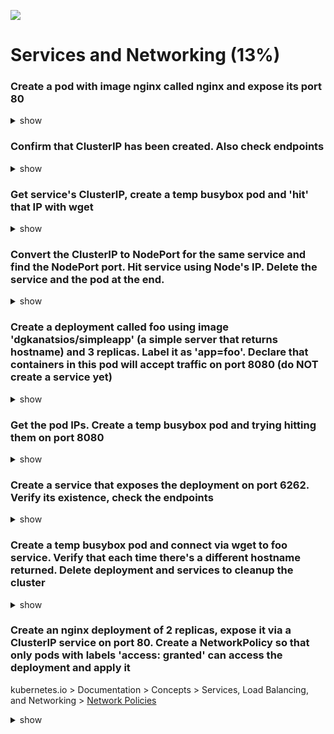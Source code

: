 ![](https://gaforgithub.azurewebsites.net/api?repo=CKAD-exercises/services&empty)
# Services and Networking (13%)

### Create a pod with image nginx called nginx and expose its port 80

<details><summary>show</summary>
<p>

```bash
kubectl run nginx --image=nginx --restart=Never --port=80 --expose
# observe that a pod as well as a service are created
```

</p>
</details>


### Confirm that ClusterIP has been created. Also check endpoints

<details><summary>show</summary>
<p>

```bash
kubectl get svc nginx # services
kubectl get ep # endpoints
```

</p>
</details>

### Get service's ClusterIP, create a temp busybox pod and 'hit' that IP with wget

<details><summary>show</summary>
<p>

```bash
kubectl get svc nginx # get the IP (something like 10.108.93.130)
kubectl run busybox --rm --image=busybox -it --restart=Never -- sh
wget -O- IP:80
exit
```

</p>
or
<p>

```bash
IP=$(kubectl get svc nginx --template={{.spec.clusterIP}}) # get the IP (something like 10.108.93.130)
kubectl run busybox --rm --image=busybox -it --restart=Never --env="IP=$IP" -- wget -O- $IP:80 --timeout 2
# Tip: --timeout is optional, but it helps to get answer more quickly when connection fails (in seconds vs minutes)
```

</p>
</details>

### Convert the ClusterIP to NodePort for the same service and find the NodePort port. Hit service using Node's IP. Delete the service and the pod at the end.

<details><summary>show</summary>
<p>

```bash
kubectl edit svc nginx
```

```yaml
apiVersion: v1
kind: Service
metadata:
  creationTimestamp: 2018-06-25T07:55:16Z
  name: nginx
  namespace: default
  resourceVersion: "93442"
  selfLink: /api/v1/namespaces/default/services/nginx
  uid: 191e3dac-784d-11e8-86b1-00155d9f663c
spec:
  clusterIP: 10.97.242.220
  ports:
  - port: 80
    protocol: TCP
    targetPort: 80
  selector:
    run: nginx
  sessionAffinity: None
  type: NodePort # change cluster IP to nodeport
status:
  loadBalancer: {}
```

```bash
kubectl get svc
```

```
# result:
NAME         TYPE        CLUSTER-IP       EXTERNAL-IP   PORT(S)        AGE
kubernetes   ClusterIP   10.96.0.1        <none>        443/TCP        1d
nginx        NodePort    10.107.253.138   <none>        80:31931/TCP   3m
```

```bash
wget -O- NODE_IP:31931 # if you're using Kubernetes with Docker for Windows/Mac, try 127.0.0.1
#if you're using minikube, try minikube ip, then get the node ip such as 192.168.99.117
```

```bash
kubectl delete svc nginx # Deletes the service
kubectl delete pod nginx # Deletes the pod
```
</p>
</details>

### Create a deployment called foo using image 'dgkanatsios/simpleapp' (a simple server that returns hostname) and 3 replicas. Label it as 'app=foo'. Declare that containers in this pod will accept traffic on port 8080 (do NOT create a service yet)

<details><summary>show</summary>
<p>

```bash
kubectl run foo --image=dgkanatsios/simpleapp --port=8080 --replicas=3 --labels=app=foo
```
</p>
</details>

### Get the pod IPs. Create a temp busybox pod and trying hitting them on port 8080

<details><summary>show</summary>
<p>


```bash
kubectl get pods -l app=foo -o wide # 'wide' will show pod IPs
kubectl run busybox --image=busybox --restart=Never -it --rm -- sh
wget -O- POD_IP:8080 # do not try with pod name, will not work
# try hitting all IPs to confirm that hostname is different
exit
```

</p>
</details>

### Create a service that exposes the deployment on port 6262. Verify its existence, check the endpoints

<details><summary>show</summary>
<p>


```bash
kubectl expose deploy foo --port=6262 --target-port=8080
kubectl get service foo # you will see ClusterIP as well as port 6262
kubectl get endpoints foo # you will see the IPs of the three replica nodes, listening on port 8080
```

</p>
</details>

### Create a temp busybox pod and connect via wget to foo service. Verify that each time there's a different hostname returned. Delete deployment and services to cleanup the cluster

<details><summary>show</summary>
<p>

```bash
kubectl get svc # get the foo service ClusterIP
kubectl run busybox --image=busybox -it --rm --restart=Never -- sh
wget -O- foo:6262 # DNS works! run it many times, you'll see different pods responding
wget -O- SERVICE_CLUSTER_IP:6262 # ClusterIP works as well
# you can also kubectl logs on deployment pods to see the container logs
kubectl delete svc foo
kubectl delete deploy foo
```

</p>
</details>

### Create an nginx deployment of 2 replicas, expose it via a ClusterIP service on port 80. Create a NetworkPolicy so that only pods with labels 'access: granted' can access the deployment and apply it

kubernetes.io > Documentation > Concepts > Services, Load Balancing, and Networking > [Network Policies](https://kubernetes.io/docs/concepts/services-networking/network-policies/)

<details><summary>show</summary>
<p>

```bash
kubectl create deployment nginx --image=nginx --replicas=2
kubectl expose deployment nginx --port=80

kubectl describe svc nginx # see the 'run=nginx' selector for the pods
# or
kubectl get svc nginx -o yaml

vi policy.yaml
```

```YAML
kind: NetworkPolicy
apiVersion: networking.k8s.io/v1
metadata:
  name: access-nginx # pick a name
spec:
  podSelector:
    matchLabels:
      run: nginx # selector for the pods
  ingress: # allow ingress traffic
  - from:
    - podSelector: # from pods
        matchLabels: # with this label
          access: granted
```

```bash
# Create the NetworkPolicy
kubectl create -f policy.yaml

# Check if the Network Policy has been created correctly
# make sure that your cluster's network provider supports Network Policy (https://kubernetes.io/docs/tasks/administer-cluster/declare-network-policy/#before-you-begin)
kubectl run busybox --image=busybox --rm -it --restart=Never -- wget -O- http://nginx:80 --timeout 2                          # This should not work. --timeout is optional here. But it helps to get answer more quickly (in seconds vs minutes)
kubectl run busybox --image=busybox --rm -it --restart=Never --labels=access=granted -- wget -O- http://nginx:80 --timeout 2  # This should be fine
```

</p>
</details>
